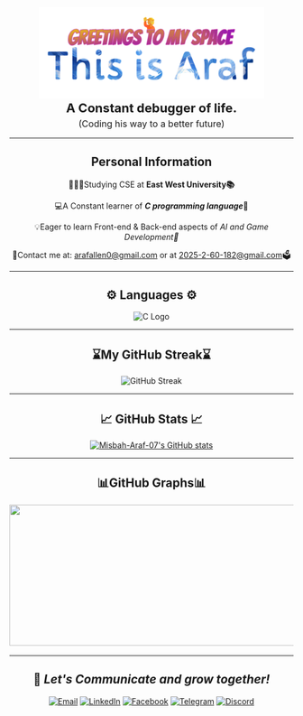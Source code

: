 <div align="center">   <img src="https://github.com/Misbah-Araf-07/Misbah-Araf-07/blob/main/New%20Project(5).png" alt="Description" width="400"/> </div>
<p align="center" style="font-size:22px; font-weight:bold; margin:0;">
  A Constant debugger of life.<br>
  <span style="font-size:16px; font-weight:normal;">(Coding his way to a better future)</span>
</p>



---
<div align="center">
  
##  <h2 >Personal Information </h2>


<p>👩🏻‍💻Studying CSE at <b>East West University📚</b></p>
<p>💻A Constant learner of <b><i>C programming language</i></b>📱</p>
<p>💡Eager to learn Front-end & Back-end aspects of <i>AI and Game Development🧠</i></p>
<p>💬Contact me at: <a href="mailto:arafallen0@gmail.com">arafallen0@gmail.com</a> or at <a href="mailto:2025-2-60-182@gmail.com">2025-2-60-182@gmail.com</a>🗳</p>

---

## ⚙️ Languages ⚙️ 


<img src="https://upload.wikimedia.org/wikipedia/commons/1/18/C_Programming_Language.svg" alt="C Logo" width="40"/>



---
## ⌛️My GitHub Streak⌛️

![GitHub Streak](https://streak-stats.demolab.com?user=Misbah-Araf-07&theme=radical)


---
## 📈 GitHub Stats 📈  


[![Misbah-Araf-07's GitHub stats](https://github-readme-stats.vercel.app/api?username=Misbah-Araf-07&show_icons=true&theme=tokyonight)](https://github.com/Misbah-Araf-07/github-readme-stats)

---
## <h2 align="center"> 📊GitHub Graphs📊</h2> 
<div align="center">
<img src="https://github-readme-activity-graph.vercel.app/graph?username=Misbah-Araf-07&theme=merko" width="800" height="250"/>
</div>

---
## <div align="center"> 🤝  *Let's Communicate and grow together!* </div>

<div align="center">
  
[![Email](https://img.shields.io/badge/Email-D14836?style=for-the-badge&logo=gmail&logoColor=white)](mailto:arafallen0@gmail.com) 
[![LinkedIn](https://img.shields.io/badge/LinkedIn-0A66C2?style=for-the-badge&logo=linkedin&logoColor=white)](https://www.linkedin.com/in/m-a-araf/)
[![Facebook](https://img.shields.io/badge/Facebook-1877F2?style=for-the-badge&logo=facebook&logoColor=white)](https://www.facebook.com/araf.allen.77)
[![Telegram](https://img.shields.io/badge/Telegram-2CA5E0?style=for-the-badge&logo=telegram&logoColor=white)](https://t.me/Misbah_Ahmed_Araf)
[![Discord](https://img.shields.io/badge/Discord-5865F2?style=for-the-badge&logo=discord&logoColor=white)](https://discordapp.com/users/blitz.araf.52)

</div>

</div>
